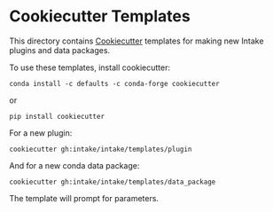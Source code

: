 # Cookiecutter Templates

This directory contains
[Cookiecutter](https://cookiecutter.readthedocs.io/en/latest/) templates for
making new Intake plugins and data packages.

To use these templates, install cookiecutter:
```
conda install -c defaults -c conda-forge cookiecutter
```
or
```
pip install cookiecutter
```

For a new plugin:
```
cookiecutter gh:intake/intake/templates/plugin
```

And for a new conda data package:
```
cookiecutter gh:intake/intake/templates/data_package
```

The template will prompt for parameters.
